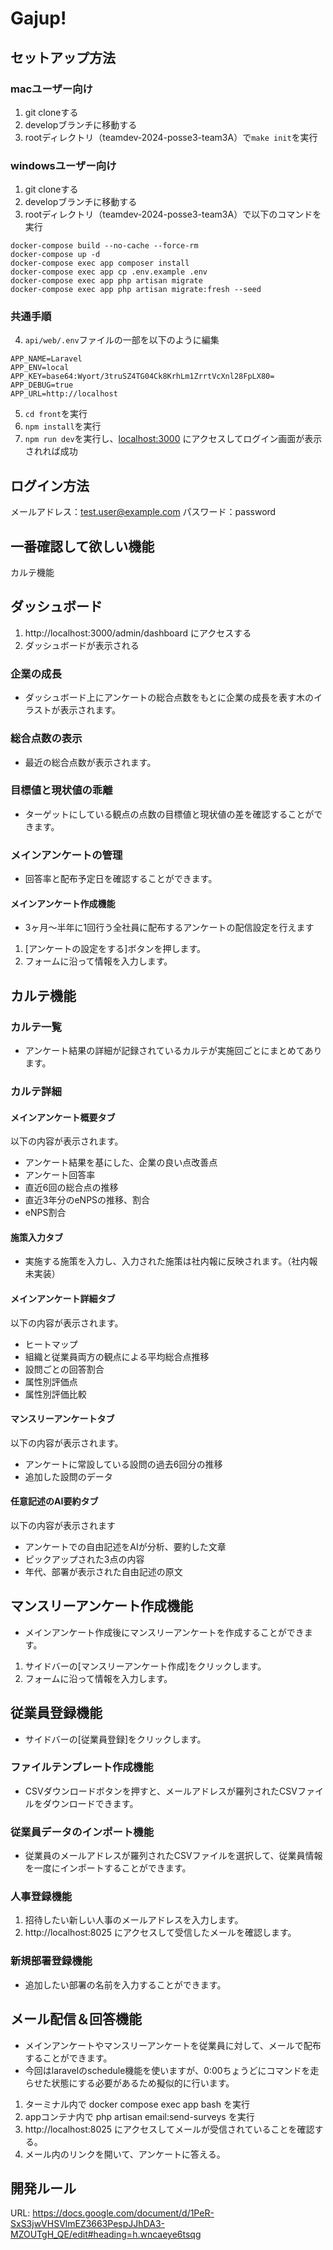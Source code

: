 # Gajup!

## セットアップ方法
### macユーザー向け
1. git cloneする
2. developブランチに移動する
3. rootディレクトリ（teamdev-2024-posse3-team3A）で`make init`を実行

### windowsユーザー向け
1. git cloneする
2. developブランチに移動する
3. rootディレクトリ（teamdev-2024-posse3-team3A）で以下のコマンドを実行
```
docker-compose build --no-cache --force-rm
docker-compose up -d
docker-compose exec app composer install
docker-compose exec app cp .env.example .env
docker-compose exec app php artisan migrate
docker-compose exec app php artisan migrate:fresh --seed
```

### 共通手順
4. `api/web/.env`ファイルの一部を以下のように編集
```
APP_NAME=Laravel
APP_ENV=local
APP_KEY=base64:Wyort/3truSZ4TG04Ck8KrhLm1ZrrtVcXnl28FpLX80=
APP_DEBUG=true
APP_URL=http://localhost
```
5. `cd front`を実行
6. `npm install`を実行
7. `npm run dev`を実行し、[localhost:3000](http://localhost:3000/login) にアクセスしてログイン画面が表示されれば成功

## ログイン方法
メールアドレス：test.user@example.com
パスワード：password

## 一番確認して欲しい機能
カルテ機能

## ダッシュボード
1. http://localhost:3000/admin/dashboard にアクセスする
2. ダッシュボードが表示される
### 企業の成長
- ダッシュボード上にアンケートの総合点数をもとに企業の成長を表す木のイラストが表示されます。
### 総合点数の表示
- 最近の総合点数が表示されます。
### 目標値と現状値の乖離
- ターゲットにしている観点の点数の目標値と現状値の差を確認することができます。
### メインアンケートの管理
- 回答率と配布予定日を確認することができます。
#### メインアンケート作成機能
- 3ヶ月～半年に1回行う全社員に配布するアンケートの配信設定を行えます
1. [アンケートの設定をする]ボタンを押します。
2. フォームに沿って情報を入力します。
## カルテ機能
### カルテ一覧
- アンケート結果の詳細が記録されているカルテが実施回ごとにまとめてあります。
### カルテ詳細
#### メインアンケート概要タブ
以下の内容が表示されます。
- アンケート結果を基にした、企業の良い点改善点
- アンケート回答率
- 直近6回の総合点の推移
- 直近3年分のeNPSの推移、割合
- eNPS割合
#### 施策入力タブ
- 実施する施策を入力し、入力された施策は社内報に反映されます。（社内報未実装）
#### メインアンケート詳細タブ
以下の内容が表示されます。
- ヒートマップ
- 組織と従業員両方の観点による平均総合点推移
- 設問ごとの回答割合
- 属性別評価点
- 属性別評価比較
#### マンスリーアンケートタブ
以下の内容が表示されます。
- アンケートに常設している設問の過去6回分の推移
- 追加した設問のデータ
#### 任意記述のAI要約タブ
以下の内容が表示されます
- アンケートでの自由記述をAIが分析、要約した文章
- ピックアップされた3点の内容
- 年代、部署が表示された自由記述の原文
## マンスリーアンケート作成機能
- メインアンケート作成後にマンスリーアンケートを作成することができます。
1. サイドバーの[マンスリーアンケート作成]をクリックします。
2. フォームに沿って情報を入力します。
## 従業員登録機能
- サイドバーの[従業員登録]をクリックします。
### ファイルテンプレート作成機能
- CSVダウンロードボタンを押すと、メールアドレスが羅列されたCSVファイルをダウンロードできます。
### 従業員データのインポート機能
- 従業員のメールアドレスが羅列されたCSVファイルを選択して、従業員情報を一度にインポートすることができます。
### 人事登録機能
1. 招待したい新しい人事のメールアドレスを入力します。
2. http://localhost:8025 にアクセスして受信したメールを確認します。
### 新規部署登録機能
- 追加したい部署の名前を入力することができます。
## メール配信＆回答機能
- メインアンケートやマンスリーアンケートを従業員に対して、メールで配布することができます。
- 今回はlaravelのschedule機能を使いますが、0:00ちょうどにコマンドを走らせた状態にする必要があるため擬似的に行います。
1. ターミナル内で docker compose exec app bash を実行
2. appコンテナ内で php artisan email:send-surveys を実行
3. http://localhost:8025 にアクセスしてメールが受信されていることを確認する。
4. メール内のリンクを開いて、アンケートに答える。
## 開発ルール
URL: https://docs.google.com/document/d/1PeR-SxS3jwVHSVlmEZ3663PespJJhDA3-MZOUTgH_QE/edit#heading=h.wncaeye6tsqg
